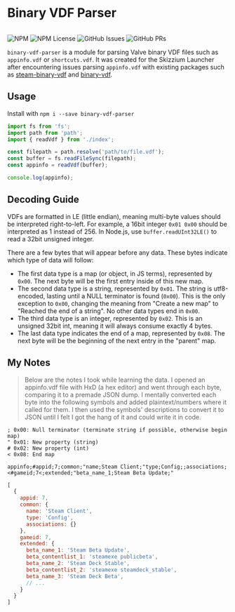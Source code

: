 # Binary VDF Parser

<a href="https://www.npmjs.com/package/binary-vdf-parser"><img src="https://nodei.co/npm/binary-vdf-parser.png?compact=true" alt="" /></a>

![NPM](https://img.shields.io/npm/v/binary-vdf-parser)
![NPM License](https://img.shields.io/npm/l/binary-vdf-parser)
![GitHub Issues](https://img.shields.io/github/issues-raw/Skizzium/binary-vdf-parser)
![GitHub PRs](https://img.shields.io/github/issues-pr-raw/Skizzium/binary-vdf-parser)

`binary-vdf-parser` is a module for parsing Valve binary VDF files such as `appinfo.vdf` or `shortcuts.vdf`. It was created for the Skizzium Launcher after encountering issues parsing `appinfo.vdf` with existing packages such as [steam-binary-vdf](https://www.npmjs.com/package/steam-binary-vdf) and [binary-vdf](https://www.npmjs.com/package/binary-vdf).


## Usage
Install with `npm i --save binary-vdf-parser`

```js
import fs from 'fs';
import path from 'path';
import { readVdf } from './index';

const filepath = path.resolve('path/to/file.vdf');
const buffer = fs.readFileSync(filepath);
const appinfo = readVdf(buffer);

console.log(appinfo);
```

## Decoding Guide
VDFs are formatted in LE (little endian), meaning multi-byte values should be interpreted right-to-left. For example, a 16bit integer `0x01 0x00` should be interpreted as 1 instead of 256. In Node.js, use `buffer.readUInt32LE()` to read a 32bit unsigned integer.

There are a few bytes that will appear before any data. These bytes indicate which type of data will follow:
- The first data type is a map (or object, in JS terms), represented by `0x00`. The next byte will be the first entry inside of this new map.
- The second data type is a string, represented by `0x01`. The string is utf8-encoded, lasting until a NULL terminator is found (`0x00`). This is the only exception to `0x00`, changing the meaning from "Create a new map" to "Reached the end of a string". No other data types end in `0x00`.
- The third data type is an integer, represented by `0x02`. This is an unsigned 32bit int, meaning it will always consume exactly 4 bytes.
- The last data type indicates the end of a map, represented by `0x08`. The next byte will be the beginning of the next entry in the "parent" map.

## My Notes
>Below are the notes I took while learning the data. I opened an appinfo.vdf file with HxD (a hex editor) and went through each byte, comparing it to a premade JSON dump. I mentally converted each byte into the following symbols and added plaintext/numbers where it called for them. I then used the symbols' descriptions to convert it to JSON until I felt I got the hang of it and could write it in code.

```
; 0x00: Null terminator (terminate string if possible, otherwise begin map)
" 0x01: New property (string)
# 0x02: New property (int)
< 0x08: End map
```

`appinfo;#appid;7;common;"name;Steam Client;"type;Config;;associations;<#gameid;7<;extended;"beta_name_1;Steam Beta Update;"`

```javascript
[
  {
    appid: 7,
    common: {
      name: 'Steam Client',
      type: 'Config',
      associations: {}
    },
    gameid: 7,
    extended: {
      beta_name_1: 'Steam Beta Update',
      beta_contentlist_1: 'steamexe publicbeta',
      beta_name_2: 'Steam Deck Stable',
      beta_contentlist_2: 'steamexe steamdeck_stable',
      beta_name_3: 'Steam Deck Beta',
      // ...
    }
  }
]
```
